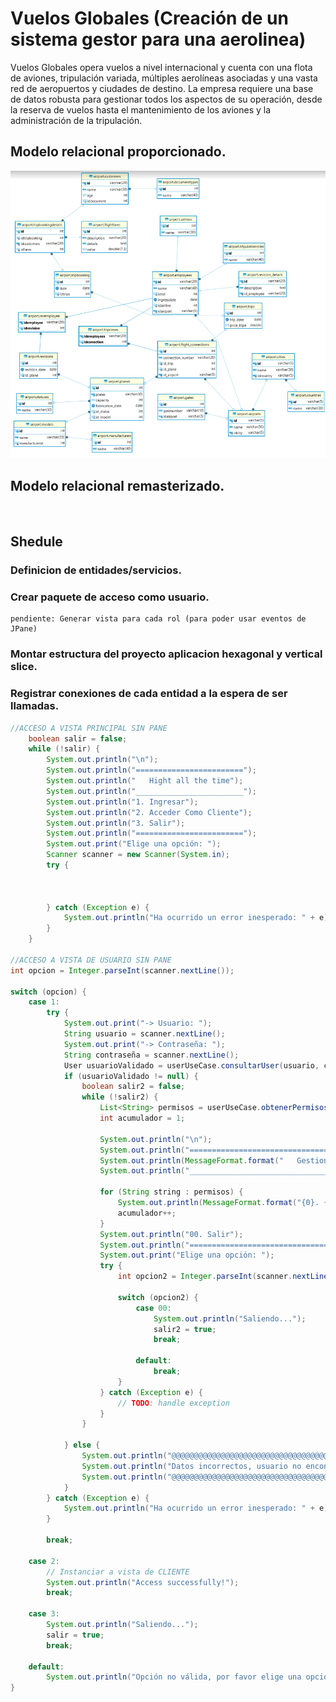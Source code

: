 # Vuelos Globales (Creación de un sistema gestor para una aerolinea)

Vuelos Globales opera vuelos a nivel internacional y cuenta con una flota de aviones, tripulación
variada, múltiples aerolíneas asociadas y una vasta red de aeropuertos y ciudades de destino. La
empresa requiere una base de datos robusta para gestionar todos los aspectos de su operación,
desde la reserva de vuelos hasta el mantenimiento de los aviones y la administración de la
tripulación.

## Modelo relacional proporcionado.

![](./img/relacional00.png)

## Modelo relacional remasterizado.

![]()

## Shedule

### Definicion de entidades/servicios.

### Crear paquete de acceso como usuario.
    pendiente: Generar vista para cada rol (para poder usar eventos de JPane)
    
### Montar estructura del proyecto aplicacion hexagonal y vertical slice.

### Registrar conexiones de cada entidad a la espera de ser llamadas.



```java
//ACCESO A VISTA PRINCIPAL SIN PANE
    boolean salir = false;
    while (!salir) {
        System.out.println("\n");
        System.out.println("========================");
        System.out.println("   Hight all the time");
        System.out.println("________________________");
        System.out.println("1. Ingresar");
        System.out.println("2. Acceder Como Cliente");
        System.out.println("3. Salir");
        System.out.println("========================");
        System.out.print("Elige una opción: ");
        Scanner scanner = new Scanner(System.in);
        try {



        } catch (Exception e) {
            System.out.println("Ha ocurrido un error inesperado: " + e);
        }
    }

//ACCESO A VISTA DE USUARIO SIN PANE
int opcion = Integer.parseInt(scanner.nextLine());

switch (opcion) {
    case 1:
        try {
            System.out.print("-> Usuario: ");
            String usuario = scanner.nextLine();
            System.out.print("-> Contraseña: ");
            String contraseña = scanner.nextLine();
            User usuarioValidado = userUseCase.consultarUser(usuario, contraseña);
            if (usuarioValidado != null) {
                boolean salir2 = false;
                while (!salir2) {
                    List<String> permisos = userUseCase.obtenerPermisosUserCase(usuarioValidado.getId_rolUsuario());
                    int acumulador = 1;

                    System.out.println("\n");
                    System.out.println("===============================");
                    System.out.println(MessageFormat.format("   Gestiones {0} ", usuarioValidado.getId_rolUsuario()));
                    System.out.println("_______________________________");

                    for (String string : permisos) {
                        System.out.println(MessageFormat.format("{0}. {1}", acumulador, string.toLowerCase()));
                        acumulador++;
                    }
                    System.out.println("00. Salir");
                    System.out.println("===============================");
                    System.out.print("Elige una opción: ");
                    try {
                        int opcion2 = Integer.parseInt(scanner.nextLine());

                        switch (opcion2) {
                            case 00:
                                System.out.println("Saliendo...");
                                salir2 = true;
                                break;

                            default:
                                break;
                        }
                    } catch (Exception e) {
                        // TODO: handle exception
                    }
                }

            } else {
                System.out.println("@@@@@@@@@@@@@@@@@@@@@@@@@@@@@@@@@@@@@@@@@");
                System.out.println("Datos incorrectos, usuario no encontrado.");
                System.out.println("@@@@@@@@@@@@@@@@@@@@@@@@@@@@@@@@@@@@@@@@@");
            }
        } catch (Exception e) {
            System.out.println("Ha ocurrido un error inesperado: " + e);
        }

        break;

    case 2:
        // Instanciar a vista de CLIENTE
        System.out.println("Access successfully!");
        break;

    case 3:
        System.out.println("Saliendo...");
        salir = true;
        break;

    default:
        System.out.println("Opción no válida, por favor elige una opción entre 1 y 4");
}
```
